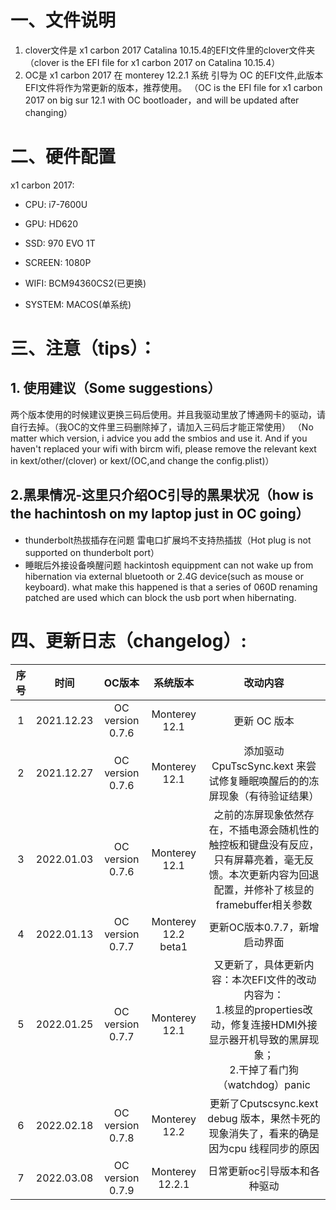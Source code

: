 # 一、文件说明
1. clover文件是 x1 carbon 2017 Catalina 10.15.4的EFI文件里的clover文件夹
   （clover is the EFI file for x1 carbon 2017 on Catalina 10.15.4）
2. OC是 x1 carbon 2017 在 monterey 12.2.1 系统 引导为 OC 的EFI文件,此版本EFI文件将作为常更新的版本，推荐使用。
   （OC is the EFI file for x1 carbon 2017 on big sur 12.1 with OC bootloader，and will be updated after changing）

# 二、硬件配置
x1 carbon 2017:
- CPU: i7-7600U
- GPU: HD620
- SSD: 970 EVO 1T

- SCREEN: 1080P
- WIFI: BCM94360CS2(已更换)
- SYSTEM: MACOS(单系统)

# 三、注意（tips）：
## 1. 使用建议（Some suggestions）

两个版本使用的时候建议更换三码后使用。并且我驱动里放了博通网卡的驱动，请自行去掉。（我OC的文件里三码删除掉了，请加入三码后才能正常使用）
（No matter which version, i advice you add the smbios and use it. And if you haven't replaced your wifi with bircm wifi, please remove the relevant kext in kext/other/(clover) or kext/(OC,and change the config.plist)）

## 2.黑果情况-这里只介绍OC引导的黑果状况（how is the hachintosh on my laptop just in OC going）

- thunderbolt热拔插存在问题
  雷电口扩展坞不支持热插拔（Hot plug is not supported on thunderbolt port）
- 睡眠后外接设备唤醒问题
  hackintosh equippment can not wake up from hibernation via external bluetooth or 2.4G device(such as mouse or keyboard). what make this happened is that a series of 060D renaming patched are used which can block the usb port when hibernating.

# 四、更新日志（changelog）:

| 序号 |    时间    |      OC版本      |      系统版本       |                           改动内容                           |
| :--: | :--------: | :--------------: | :-----------------: | :----------------------------------------------------------: |
|  1   | 2021.12.23 | OC version 0.7.6 |    Monterey 12.1    |                         更新 OC 版本                         |
|  2   | 2021.12.27 | OC version 0.7.6 |    Monterey 12.1    | 添加驱动 CpuTscSync.kext 来尝试修复睡眠唤醒后的的冻屏现象（有待验证结果） |
|  3   | 2022.01.03 | OC version 0.7.6 |    Monterey 12.1    | 之前的冻屏现象依然存在，不插电源会随机性的触控板和键盘没有反应，只有屏幕亮着，毫无反馈。本次更新内容为回退配置，并修补了核显的framebuffer相关参数 |
|  4   | 2022.01.13 | OC version 0.7.7 | Monterey 12.2 beta1 |                更新OC版本0.7.7，新增启动界面                 |
|  5   | 2022.01.25 | OC version 0.7.7 |    Monterey 12.1    | 又更新了，具体更新内容：本次EFI文件的改动内容为：<br />1.核显的properties改动，修复连接HDMI外接显示器开机导致的黑屏现象；<br />2.干掉了看门狗（watchdog）panic |
|  6   | 2022.02.18 | OC version 0.7.8 |    Monterey 12.2    | 更新了Cputscsync.kext debug 版本，果然卡死的现象消失了，看来的确是因为cpu 线程同步的原因 |
|  7   | 2022.03.08 | OC version 0.7.9 |   Monterey 12.2.1   |                 日常更新oc引导版本和各种驱动                 |

